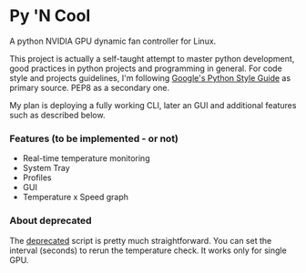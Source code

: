 # Py 'N Cool

A python NVIDIA GPU dynamic fan controller for Linux.

This project is actually a self-taught attempt to master python development, good practices in python projects and programming in general.
For code style and projects guidelines, I'm following [Google's Python Style Guide](https://google.github.io/styleguide/pyguide.html) as primary source. PEP8 as a secondary one.

My plan is deploying a fully working CLI, later an GUI and additional features such as described below.

### Features (to be implemented - or not)
* Real-time temperature monitoring
* System Tray
* Profiles
* GUI
* Temperature x Speed graph


### About deprecated
The [deprecated](./deprecated/nvidia_fan_control-v1.sh) script is pretty much straightforward.
You can set the interval (seconds) to rerun the temperature check.
It works only for single GPU.
